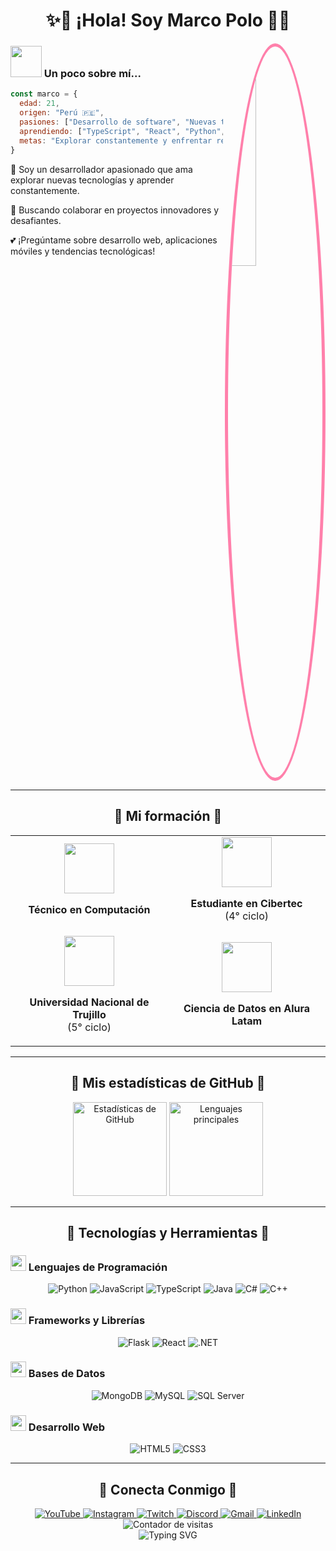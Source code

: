 # <div align="center">✨💖 ¡Hola! Soy Marco Polo 💖✨</div>

<img align="right" src="https://i.pinimg.com/736x/3b/33/c2/3b33c260e38cd62b2ef6f3d15f8990f3.jpg" width="30%" style="border-radius:50%; border: 5px solid #FF80AB;" />

<div align="left">

### <img src="https://media.giphy.com/media/VgCDAzcKvsR6OM0uWg/giphy.gif" width="50"> Un poco sobre mí...

```javascript
const marco = {
  edad: 21,
  origen: "Perú 🇵🇪",
  pasiones: ["Desarrollo de software", "Nuevas tecnologías"],
  aprendiendo: ["TypeScript", "React", "Python", "C#"],
  metas: "Explorar constantemente y enfrentar retos en el desarrollo"
}
```

🌸 Soy un desarrollador apasionado que ama explorar nuevas tecnologías y aprender constantemente.

🌈 Buscando colaborar en proyectos innovadores y desafiantes.

💕 ¡Pregúntame sobre desarrollo web, aplicaciones móviles y tendencias tecnológicas!

</div>

<br clear="both">

---

## <div align="center">💫 Mi formación 💫</div>

<table align="center" border="0">
  <tr>
    <td width="50%" align="center">
      <img src="https://media.giphy.com/media/WUlplcMpOCEmTGBtBW/giphy.gif" width="80">
      <p><b>Técnico en Computación</b></p>
    </td>
    <td width="50%" align="center">
      <img src="https://media.giphy.com/media/ieyl9zmCjO4b4t6qoY/giphy.gif" width="80">
      <p><b>Estudiante en Cibertec</b><br>(4° ciclo)</p>
    </td>
  </tr>
  <tr>
    <td width="50%" align="center">
      <img src="https://media.giphy.com/media/fYSnHlufseco8Fh93Z/giphy.gif" width="80">
      <p><b>Universidad Nacional de Trujillo</b><br>(5° ciclo)</p>
    </td>
    <td width="50%" align="center">
      <img src="https://media.giphy.com/media/KzJkzjggfGN5Py6nkT/giphy.gif" width="80">
      <p><b>Ciencia de Datos en Alura Latam</b></p>
    </td>
  </tr>
</table>

---

## <div align="center">🎀 Mis estadísticas de GitHub 🎀</div>

<div align="center">
  <img src="https://github-readme-stats.vercel.app/api?username=marcopolo&hide_title=false&hide_rank=false&show_icons=true&include_all_commits=true&count_private=true&disable_animations=false&theme=dracula&locale=es&hide_border=false&bg_color=ffcfe9&title_color=ff1493&text_color=9370db&icon_color=ff1493&border_color=ff80ab" height="150" alt="Estadísticas de GitHub"  />
  
  <img src="https://github-readme-stats.vercel.app/api/top-langs?username=marcopolo&locale=es&hide_title=false&layout=compact&card_width=320&langs_count=5&theme=dracula&hide_border=false&bg_color=ffcfe9&title_color=ff1493&text_color=9370db&border_color=ff80ab" height="150" alt="Lenguajes principales"  />
</div>

---

## <div align="center">🌟 Tecnologías y Herramientas 🌟</div>

### <img src="https://media.giphy.com/media/ln7z2eWriiQAllfVcn/giphy.gif" width="25"> Lenguajes de Programación

<p align="center">
  <img src="https://img.shields.io/badge/Python-FFD43B?style=for-the-badge&logo=python&logoColor=darkgreen" alt="Python" />
  <img src="https://img.shields.io/badge/JavaScript-F7DF1E?style=for-the-badge&logo=javascript&logoColor=black" alt="JavaScript" />
  <img src="https://img.shields.io/badge/TypeScript-007ACC?style=for-the-badge&logo=typescript&logoColor=white" alt="TypeScript" />
  <img src="https://img.shields.io/badge/Java-ED8B00?style=for-the-badge&logo=openjdk&logoColor=white" alt="Java" />
  <img src="https://img.shields.io/badge/C%23-239120?style=for-the-badge&logo=c-sharp&logoColor=white" alt="C#" />
  <img src="https://img.shields.io/badge/C%2B%2B-00599C?style=for-the-badge&logo=c%2B%2B&logoColor=white" alt="C++" />
</p>

### <img src="https://media.giphy.com/media/eNAsjO55tPbgaor7ma/giphy.gif" width="25"> Frameworks y Librerías

<p align="center">
  <img src="https://img.shields.io/badge/Flask-000000?style=for-the-badge&logo=flask&logoColor=white" alt="Flask" />
  <img src="https://img.shields.io/badge/React-20232A?style=for-the-badge&logo=react&logoColor=61DAFB" alt="React" />
  <img src="https://img.shields.io/badge/.NET-5C2D91?style=for-the-badge&logo=.net&logoColor=white" alt=".NET" />
</p>

### <img src="https://media.giphy.com/media/ZBythhSiZAoYea6vC2/giphy.gif" width="25"> Bases de Datos

<p align="center">
  <img src="https://img.shields.io/badge/MongoDB-4EA94B?style=for-the-badge&logo=mongodb&logoColor=white" alt="MongoDB" />
  <img src="https://img.shields.io/badge/MySQL-005C84?style=for-the-badge&logo=mysql&logoColor=white" alt="MySQL" />
  <img src="https://img.shields.io/badge/Microsoft_SQL_Server-CC2927?style=for-the-badge&logo=microsoft-sql-server&logoColor=white" alt="SQL Server" />
</p>

### <img src="https://media.giphy.com/media/fsEaZldNC8A1PJ3mwp/giphy.gif" width="25"> Desarrollo Web

<p align="center">
  <img src="https://img.shields.io/badge/HTML5-E34F26?style=for-the-badge&logo=html5&logoColor=white" alt="HTML5" />
  <img src="https://img.shields.io/badge/CSS3-1572B6?style=for-the-badge&logo=css3&logoColor=white" alt="CSS3" />
</p>

---

## <div align="center">💝 Conecta Conmigo 💝</div>

<div align="center">
  <a href="https://youtube.com" target="_blank">
    <img src="https://img.shields.io/badge/YouTube-FF0000?style=for-the-badge&logo=youtube&logoColor=white" alt="YouTube" />
  </a>
  <a href="https://instagram.com" target="_blank">
    <img src="https://img.shields.io/badge/Instagram-E4405F?style=for-the-badge&logo=instagram&logoColor=white" alt="Instagram" />
  </a>
  <a href="https://twitch.tv" target="_blank">
    <img src="https://img.shields.io/badge/Twitch-9146FF?style=for-the-badge&logo=twitch&logoColor=white" alt="Twitch" />
  </a>
  <a href="https://discord.com" target="_blank">
    <img src="https://img.shields.io/badge/Discord-7289DA?style=for-the-badge&logo=discord&logoColor=white" alt="Discord" />
  </a>
  <a href="mailto:tu-correo@ejemplo.com" target="_blank">
    <img src="https://img.shields.io/badge/Gmail-D14836?style=for-the-badge&logo=gmail&logoColor=white" alt="Gmail" />
  </a>
  <a href="https://linkedin.com" target="_blank">
    <img src="https://img.shields.io/badge/LinkedIn-0077B5?style=for-the-badge&logo=linkedin&logoColor=white" alt="LinkedIn" />
  </a>
</div>

<div align="center">
  <img src="https://komarev.com/ghpvc/?username=marcopolo&style=for-the-badge&color=ff69b4" alt="Contador de visitas" />
</div>

<div align="center">
  <img src="https://readme-typing-svg.herokuapp.com?font=Pacifico&size=25&pause=1000&color=FF1493&center=true&vCenter=true&width=435&lines=¡Gracias+por+visitar+mi+perfil!;¡Vuelve+pronto!;✨+Marco+Polo+✨" alt="Typing SVG" />
</div>

